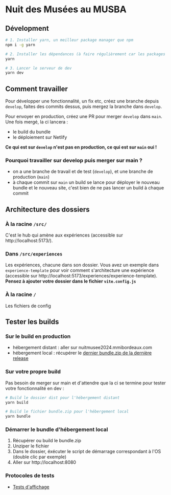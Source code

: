 # Nuit des Musées au MUSBA

## Dévelopment

```bash
# 1. Installer yarn, un meilleur package manager que npm
npm i -g yarn

# 2. Installer les dépendances (à faire régulièrement car les packages peuvent êtres mis à jour)
yarn

# 3. Lancer le serveur de dev
yarn dev
```

## Comment travailler

Pour développer une fonctionnalité, un fix etc, créez une branche depuis `develop`, faites des commits dessus, puis mergez la branche dans `develop`.

Pour envoyer en production, créez une PR pour merger `develop` dans `main`. Une fois mergé, la ci lancera :

- le build du bundle
- le déploiement sur Netlify

**Ce qui est sur `develop` n'est pas en production, ce qui est sur `main` oui !**

### Pourquoi travailler sur develop puis merger sur main ?

- on a une branche de travail et de test (`develop`), et une branche de production (`main`)
- à chaque commit sur `main` un build se lance pour déployer le nouveau bundle et le nouveau site, c'est bien de ne pas lancer un build à chaque commit

## Architecture des dossiers

### À la racine `/src/`

C'est le hub qui amène aux expériences (accessible sur http://localhost:5173/).

### Dans `/src/experiences`

Les expériences, chacune dans son dossier.
Vous avez un exemple dans `experience-template` pour voir comment s'architecture une expérience (accessible sur http://localhost:5173/experiences/experience-template).
**Pensez à ajouter votre dossier dans le fichier `vite.config.js`**

### À la racine `/`

Les fichiers de config

## Tester les builds

### Sur le build en production

- hébergement distant : aller sur nuitmusee2024.mmibordeaux.com
- hébergement local : récupérer le [dernier bundle.zip de la dernière release](https://github.com/nuit-musee-musba/experience/releases/latest/download/bundle.zip)

### Sur votre propre build

Pas besoin de merger sur main et d'attendre que la ci se termine pour tester votre fonctionnalité en dev :

```bash
# Build le dossier dist pour l'hébergement distant
yarn build

# Build le fichier bundle.zip pour l'hébergement local
yarn bundle
```

### Démarrer le bundle d'hébergement local

1. Récupérer ou build le bundle.zip
2. Unziper le fichier
3. Dans le dossier, éxécuter le script de démarrage correspondant à l'OS (double clic par exemple)
4. Aller sur http://localhost:8080

### Protocoles de tests

- [Tests d'affichage](https://docs.google.com/document/d/1sBZ3sFOpRg8fPJS0sMHI_C1JK4XoqwRLattG3UdXTCM/edit?usp=drive_link)
